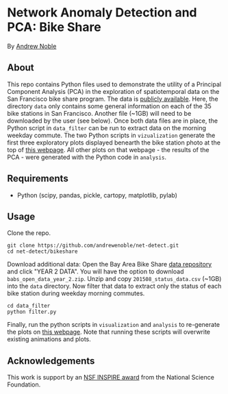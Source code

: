 # Network Anomaly Detection and PCA: Bike Share

By [Andrew Noble](http://two.ucdavis.edu/~andrewnoble)

## About

This repo contains Python files used to demonstrate the utility of a Principal Component Analysis (PCA) in the exploration of spatiotemporal data on the San Francisco bike share program.  The data is [publicly available](http://www.bayareabikeshare.com/open-data).  Here, the directory ```data``` only contains some general information on each of the 35 bike stations in San Francisco.  Another file (~1GB) will need to be downloaded by the user (see below).  Once both data files are in place, the Python script in ```data_filter``` can be run to extract data on the morning weekday commute.  The two Python scripts in ```vizualization``` generate the first three exploratory plots displayed benearth the bike station photo at the top of [this webpage](http://two.ucdavis.edu/~andrewnoble/bikeshare.html).  All other plots on that webpage - the results of the PCA - were generated with the Python code in ```analysis```.

## Requirements

* Python (scipy, pandas, pickle, cartopy, matplotlib, pylab)

## Usage

Clone the repo.
```
git clone https://github.com/andrewenoble/net-detect.git
cd net-detect/bikeshare
```
Download additional data:  Open the Bay Area Bike Share [data repository](http://www.bayareabikeshare.com/open-data) and click "YEAR 2 DATA".  You will have the option to download ```babs_open_data_year_2.zip```.  Unzip and copy ```201508_status_data.csv``` (~1GB) into the ```data``` directory.  Now filter that data to extract only the status of each bike station during weekday morning commutes.
```
cd data_filter
python filter.py
```
Finally, run the python scripts in ```visualization``` and ```analysis``` to re-generate the plots on  [this webpage](http://two.ucdavis.edu/~andrewnoble/bikeshare.html).  Note that running these scripts will overwrite existing animations and plots.

## Acknowledgements

This work is support by an [NSF
INSPIRE award](http://www.nsf.gov/awardsearch/showAward?AWD_ID=1344187&amp;HistoricalAwards=false) from the National Science Foundation.  
